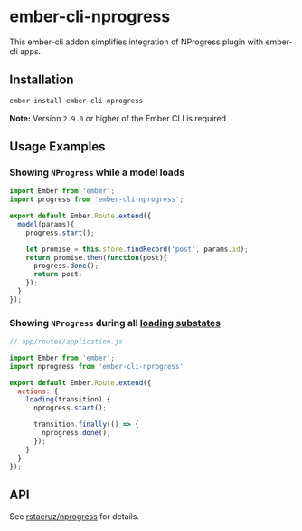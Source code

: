 # ember-cli-nprogress

This ember-cli addon simplifies integration of NProgress plugin with ember-cli apps.

## Installation

```bash
ember install ember-cli-nprogress
```

**Note:** Version `2.9.0` or higher of the Ember CLI is required

## Usage Examples

### Showing `NProgress` while a model loads
```javascript
import Ember from 'ember';
import progress from 'ember-cli-nprogress';

export default Ember.Route.extend({
  model(params){
    progress.start();

    let promise = this.store.findRecord('post', params.id);
    return promise.then(function(post){
      progress.done();
      return post;
    });
  }
});
```

### Showing `NProgress` during all [loading substates][ember-loading-substates]

```javascript
// app/routes/application.js

import Ember from 'ember';
import nprogress from 'ember-cli-nprogress'

export default Ember.Route.extend({
  actions: {
    loading(transition) {
      nprogress.start();

      transition.finally(() => {
        nprogress.done();
      });
    }
  }
});
```

## API

See [rstacruz/nprogress][nprogress] for details.

[nprogress]: https://github.com/rstacruz/nprogress
[ember-loading-substates]: https://guides.emberjs.com/v2.10.0/routing/loading-and-error-substates/#toc_code-loading-code-substates
